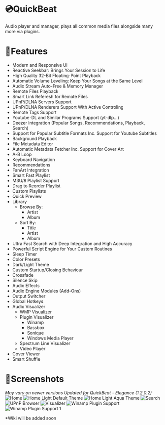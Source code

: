 # 💿QuickBeat
Audio player and manager, plays all common media files alongside many more via plugins.
# 🧰Features
- Modern and Responsive UI
- Reactive Seekbar: Brings Your Session to Life
- High Quality 32-Bit Floating-Point Playback
- Automatic Volume Leveling: Keep Your Songs at the Same Level
- Audio Stream Auto-Free & Memory Manager
- Remote Files Playback
- Smart Link Referesh for Remote Files
- UPnP/DLNA Servers Support
- UPnP/DLNA Renderers Support With Active Controling
- Remote Tags Support
- Youtube-DL and Similar Programs Support (yt-dlp...)
- Deezer Integration (Popular Songs, Recommendations, Playback, Search)
- Support for Popular Subtitle Formats Inc. Support for Youtube Subtitles
- Background Playback
- File Metadata Editor
- Automatic Metadata Fetcher Inc. Support for Cover Art
- A-B Loop
- Keyboard Navigation
- Recommendations
- FanArt Integration
- Smart Fast Playlist
- M3U/8 Playlist Support
- Drag to Reorder Playlist
- Custom Playlists
- Quick Preview
- Library
  - Browse By:
    - Artist
    - Album
  - Sort By:
    - Title
    - Artist
    - Album
- Ultra Fast Search with Deep Integration and High Accuracy
- Powerful Script Engine for Your Custom Routines
- Sleep Timer
- Color Presets
- Dark/Light Theme
- Custom Startup/Closing Behaviour
- Crossfade
- Silence Skip
- Audio Effects
- Audio Engine Modules (Add-Ons)
- Output Switcher
- Global Hotkeys
- Audio Visualizer
  - WMP Visualizer
  - Plugin Visualizer
    - Winamp
    - Bassbox
    - Sonique
    - Windows Media Player
  - Spectrum Line Visualizer
  - Video Player
- Cover Viewer
- Smart Shuffle

# 📸Screenshots
*May vary on newer versions*
*Updated for QuickBeat - Elegance (1.2.0.2)*
![Home](https://github.com/AnesHamdani08/QuickBeat/assets/38377619/464ae7fa-fa1e-427d-9794-aa4ebbc43cef)
![Home Light Default Theme](https://github.com/AnesHamdani08/QuickBeat/assets/38377619/a7a0e3ef-f6d1-4f69-ac5e-0ea149fdb25d)
![Home Light Aqua Theme](https://github.com/AnesHamdani08/QuickBeat/assets/38377619/d61285f8-0438-46c3-b670-97ed664bc59d)
![Search](https://github.com/AnesHamdani08/QuickBeat/assets/38377619/ddd86649-8334-408b-853d-c1d3d3216697)
![UPnP Browser](https://github.com/AnesHamdani08/QuickBeat/assets/38377619/b76a5b4f-312b-4e1e-a471-e5521dd16609)
![Visualizer](https://github.com/AnesHamdani08/QuickBeat/assets/38377619/f38e03f6-f85b-42da-b08a-fc23301e2b3a)
![Winamp Plugin Support](https://i.imgur.com/IxYaTnR.png)
![Winamp Plugin Support 1](https://i.imgur.com/IrxMVw9.png)

*Wiki will be added soon
